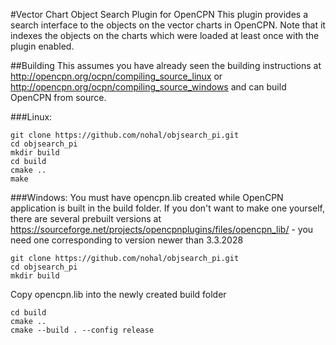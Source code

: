 #Vector Chart Object Search  Plugin for OpenCPN
This plugin provides a search interface to the objects on the vector charts in OpenCPN. Note that it indexes the objects on the charts which were loaded at least once with the plugin enabled.

##Building
This assumes you have already seen the building instructions at http://opencpn.org/ocpn/compiling_source_linux or http://opencpn.org/ocpn/compiling_source_windows and can build OpenCPN from source.

###Linux:
```
git clone https://github.com/nohal/objsearch_pi.git
cd objsearch_pi
mkdir build
cd build
cmake ..
make
```
###Windows:
You must have opencpn.lib created while OpenCPN application is built in the build folder. If you don't want to make one yourself, there are several prebuilt versions at https://sourceforge.net/projects/opencpnplugins/files/opencpn_lib/ - you need one corresponding to version newer than 3.3.2028
```
git clone https://github.com/nohal/objsearch_pi.git
cd objsearch_pi
mkdir build
```
Copy opencpn.lib into the newly created build folder
```
cd build
cmake ..
cmake --build . --config release
```
